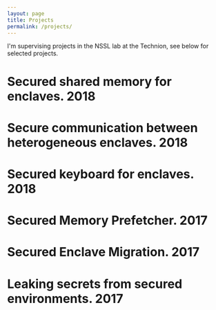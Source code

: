 ```yaml
---
layout: page
title: Projects
permalink: /projects/
---
```


I'm supervising projects in the NSSL lab at the Technion, see below for selected projects.

# Secured shared memory for enclaves. 2018
# Secure communication between heterogeneous enclaves. 2018
# Secured keyboard for enclaves. 2018
# Secured Memory Prefetcher. 2017
# Secured Enclave Migration. 2017
# Leaking secrets from secured environments. 2017

